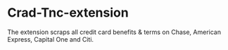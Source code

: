 # Crad-Tnc-extension
The extension scraps all credit card benefits & terms on Chase, American Express, Capital One and Citi.
